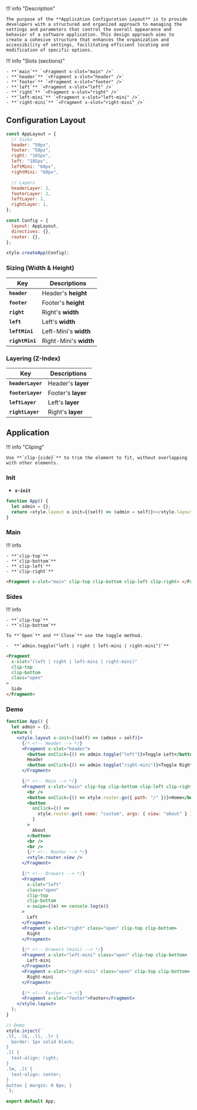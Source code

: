 !!! info "Description"

    The purpose of the **Application Configuration Layout** is to provide developers with a structured and organized approach to managing the settings and parameters that control the overall appearance and behavior of a software application. This design approach aims to create a cohesive structure that enhances the organization and accessibility of settings, facilitating efficient locating and modification of specific options.

!!! info "Slots (sections)"

    - **`main`** `<Fragment x-slot="main" />`
    - **`header`** `<Fragment x-slot="header" />`
    - **`footer`** `<Fragment x-slot="footer" />`
    - **`left`** `<Fragment x-slot="left" />`
    - **`right`** `<Fragment x-slot="right" />`
    - **`left-mini`** `<Fragment x-slot="left-mini" />`
    - **`right-mini`** `<Fragment x-slot="right-mini" />`

## Configuration Layout

```jsx
const AppLayout = {
  // Sizes
  header: "50px",
  footer: "50px",
  right: "185px",
  left: "185px",
  leftMini: "60px",
  rightMini: "60px",

  // Layers
  headerLayer: 2,
  footerLayer: 2,
  leftLayer: 1,
  rightLayer: 1,
};

const Config = {
  layout: AppLayout,
  directives: {},
  router: {},
};

xtyle.createApp(Config);
```

### Sizing (Width & Height)

| Key             | Descriptions           |
| --------------- | ---------------------- |
| **`header`**    | Header's **height**    |
| **`footer`**    | Footer's **height**    |
| **`right`**     | Right's **width**      |
| **`left`**      | Left's **width**       |
| **`leftMini`**  | Left-Mini's **width**  |
| **`rightMini`** | Right-Mini's **width** |

### Layering (Z-Index)

| Key               | Descriptions       |
| ----------------- | ------------------ |
| **`headerLayer`** | Header's **layer** |
| **`footerLayer`** | Footer's **layer** |
| **`leftLayer`**   | Left's **layer**   |
| **`rightLayer`**  | Right's **layer**  |

## Application

!!! info "Cliping"

    Use **`clip-{side}`** to trim the element to fit, without overlapping with other elements.

### Init

- **`x-init`**

```js
function App() {
  let admin = {};
  return <xtyle.layout x-init={(self) => (admin = self)}></xtyle.layout>;
}
```

### Main

!!! info

    - **`clip-top`**
    - **`clip-bottom`**
    - **`clip-left`**
    - **`clip-right`**

```html
<Fragment x-slot="main" clip-top clip-bottom clip-left clip-right> </Fragment>
```

### Sides

!!! info

    - **`clip-top`**
    - **`clip-bottom`**

    To **`Open`** and **`Close`** use the toggle method.

    -  **`admin.toggle("left | right | left-mini | right-mini")`**

```html
<Fragment
  x-slot="(left | right | left-mini | right-mini)"
  clip-top
  clip-bottom
  class="open"
>
  Side
</Fragment>
```

### Demo

```jsx
function App() {
  let admin = {};
  return (
    <xtyle.layout x-init={(self) => (admin = self)}>
      {/* <!-- Header --> */}
      <Fragment x-slot="header">
        <button onClick={() => admin.toggle("left")}>Toggle Left</button>
        Header
        <button onClick={() => admin.toggle("right-mini")}>Toggle Right</button>
      </Fragment>

      {/* <!-- Main --> */}
      <Fragment x-slot="main" clip-top clip-bottom clip-left clip-right>
        <br />
        <button onClick={() => xtyle.router.go({ path: "/" })}>Home</button>
        <button
          onClick={() =>
            xtyle.router.go({ name: "custom", args: { view: "about" } })
          }
        >
          About
        </button>
        <br />
        <br />
        {/* <!-- Router --> */}
        <xtyle.router.view />
      </Fragment>

      {/* <!-- Drawers --> */}
      <Fragment
        x-slot="left"
        class="open"
        clip-top
        clip-bottom
        x-swipe={(e) => console.log(e)}
      >
        Left
      </Fragment>
      <Fragment x-slot="right" class="open" clip-top clip-bottom>
        Right
      </Fragment>

      {/* <!-- Drawers (mini) --> */}
      <Fragment x-slot="left-mini" class="open" clip-top clip-bottom>
        Left-mini
      </Fragment>
      <Fragment x-slot="right-mini" class="open" clip-top clip-bottom>
        Right-mini
      </Fragment>

      {/* <!-- Footer --> */}
      <Fragment x-slot="footer">Footer</Fragment>
    </xtyle.layout>
  );
}

// Demo
xtyle.inject(`
.lt, .lb, .ll, .lr {
  border: 1px solid black;
}
.ll {
  text-align: right;
}
.lm, .lt {
  text-align: center;
}
button { margin: 0 8px; }
`);

export default App;
```
